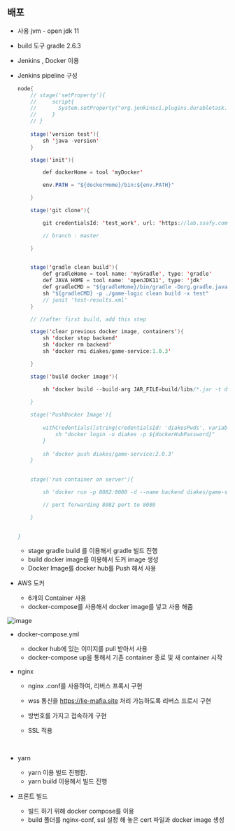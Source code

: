 ## 배포 

- 사용 jvm - open jdk 11

- build 도구 gradle 2.6.3

- Jenkins , Docker 이용 

- Jenkins pipeline 구성

  ```java
  node{
      // stage('setProperty'){
      //     script{
      //       System.setProperty("org.jenkinsci.plugins.durabletask.BourneShellScript.HEARTBEAT_CHECK_INTERVAL", "86400"); 
      //     }
      // }
      
      stage('version test'){
          sh 'java -version'
      }

      stage('init'){

          def dockerHome = tool 'myDocker'

          env.PATH = "${dockerHome}/bin:${env.PATH}"

      }

      stage('git clone'){

          git credentialsId: 'test_work', url: 'https://lab.ssafy.com/diakes'

          // branch : master

      }

      
      stage('gradle clean build'){
          def gradleHome = tool name: 'myGradle', type: 'gradle'
          def JAVA_HOME = tool name: 'openJDK11', type: 'jdk'
          def gradleCMD = "${gradleHome}/bin/gradle -Dorg.gradle.java.home=${JAVA_HOME}"
          sh "${gradleCMD} -p ./game-logic clean build -x test"
          // junit 'test-results.xml'
      }

      // //after first build, add this step

      stage('clear previous docker image, containers'){
          sh 'docker stop backend'
          sh 'docker rm backend'
          sh 'docker rmi diakes/game-service:1.0.3'

      }

      stage('build docker image'){

          sh 'docker build --build-arg JAR_FILE=build/libs/*.jar -t diakes/game-service:2.0.3 game-logic/. '

      }
      
      stage('PushDocker Image'){
      
          withCredentials([string(credentialsId: 'diakesPwds', variable: 'dockerHubPassword')]) {
              sh "docker login -u diakes -p ${dockerHubPassword}"
          }
          
          sh 'docker push diakes/game-service:2.0.3'
      }
      

      stage('run container on server'){

          sh 'docker run -p 8082:8080 -d --name backend diakes/game-service:2.0.3'

          // port forwarding 8082 port to 8080

      }
      

  }

  ```

  - stage gradle build 를 이용해서 gradle 빌드 진행
  - build docker image를 이용해서 도커 image 생성
  - Docker Image를 docker hub를 Push 해서  사용

- AWS 도커 

  - 6개의 Container 사용
  - docker-compose를 사용해서 docker image를 넣고 사용 해줌

 ![image](/uploads/f7df83f0ab7336647ec19d02fed63fc0/image.png)



- docker-compose.yml
  - docker hub에 있는 이미지를 pull 받아서 사용 
  - docker-compose up을 통해서 기존 container 종료 및 새 container 시작





- nginx

  - nginx .conf를 사용하여, 리버스 프록시 구현 

  - wss 통신을 https://lie-mafia.site 처리 가능하도록 리버스 프로시 구현

  - 방번호를 가지고 접속하게 구현

  - SSL 적용 

    ​

- yarn

  - yarn 이용 빌드 진행함.
  - yarn build 이용해서 빌드 진행



- 프론트 빌드 
  - 빌드 하기 위해 docker compose를 이용 
  - build 폴더를 nginx-conf, ssl 설정 해 놓은 cert 파일과 docker image 생성
